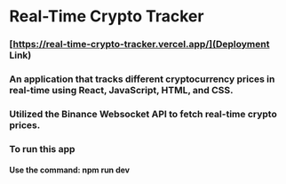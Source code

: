 # Real-Time Crypto Tracker
### [https://real-time-crypto-tracker.vercel.app/](Deployment Link)

### An application that tracks different cryptocurrency prices in real-time using React, JavaScript, HTML, and CSS. 
### Utilized the Binance Websocket API to fetch real-time crypto prices.
### To run this app 
#### Use the command: npm run dev

